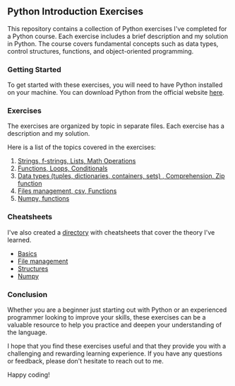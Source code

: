 ## Python Introduction Exercises
This repository contains a collection of Python exercises I've completed for a Python course. Each exercise includes a brief description and my solution in Python. 
The course covers fundamental concepts such as data types, control structures, functions, and object-oriented programming.

### Getting Started
To get started with these exercises, you will need to have Python installed on your machine. You can download Python from the official website [here](https://www.python.org/downloads/).

### Exercises
The exercises are organized by topic in separate files. Each exercise has a description and my solution.

Here is a list of the topics covered in the exercises:
1. [Strings, f-strings, Lists, Math Operations](./Exercises/01.md)
2. [Functions, Loops, Conditionals](./Exercises/03.md)
3. [Data types (tuples, dictionaries, containers, sets) , Comprehension, Zip function](./Exercises/04.md)
4. [Files management, csv, Functions](./Exercises/05.md)
5. [Numpy, functions](./Exercises/06&07.md)

### Cheatsheets
I've also created a [directory](./Cheatsheets) with cheatsheets that cover the theory I've learned. 
* [Basics](./Cheatsheets/basics.py)
* [File management](./Cheatsheets/file_management.py)
* [Structures](./Cheatsheets/structures.py)
* [Numpy](./Cheatsheets/numpy.md)

### Conclusion
Whether you are a beginner just starting out with Python or an experienced programmer looking to improve your skills, these exercises can be a valuable resource to help you practice and deepen your understanding of the language.

I hope that you find these exercises useful and that they provide you with a challenging and rewarding learning experience. If you have any questions or feedback, please don't hesitate to reach out to me. 

Happy coding!